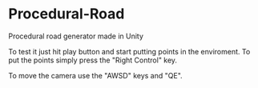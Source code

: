 # Procedural-Road
Procedural road generator made in Unity

To test it just hit play button and start putting points in the enviroment. To put the points simply press the "Right Control" key.

To move the camera use the "AWSD" keys and "QE".
